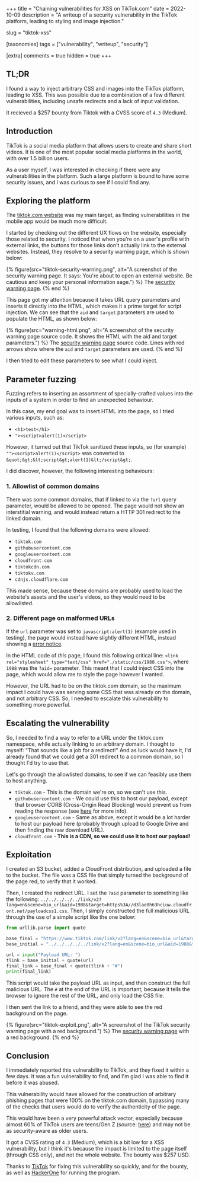 +++
title = "Chaining vulnerabilities for XSS on TikTok.com"
date = 2022-10-09
description = "A writeup of a security vulnerability in the TikTok platform, leading to styling and image injection."

slug = "tiktok-xss"

[taxonomies]
tags = ["vulnerability", "writeup", "security"]

[extra]
comments = true
hidden = true
+++

## TL;DR
I found a way to inject arbitrary CSS and images into the TikTok platform, leading to XSS. This was possible due to a combination of a few different vulnerabilities, including unsafe redirects and a lack of input validation. 

It recieved a $257 bounty from Tiktok with a CVSS score of `4.3` (Medium).

## Introduction
TikTok is a social media platform that allows users to create and share short videos. It is one of the most popular social media platforms in the world, with over 1.5 billion users.

As a user myself, I was interested in checking if there were any vulnerabilities in the platform. Such a large platform is bound to have some security issues, and I was curious to see if I could find any.

## Exploring the platform
The [tiktok.com website](https://tiktok.com) was my main target, as finding vulnerabilities in the mobile app would be much more difficult. 

I started by checking out the different UX flows on the website, especially those related to security. I noticed that when you're on a user's profile with external links, the buttons for those links don't actually link to the external websites. Instead, they resolve to a security warning page, which is shown below:

{% figure(src="tiktok-security-warning.png", alt="A screenshot of the security warning page. It says: You're about to open an external website. Be cautious and keep your personal information sage.") %}
    The [security warning page](https://www.tiktok.com/link/v2?aid=1988&lang=en&scene=bio_url&target=https%3A%2F%2Fsticky.com.au%2Fsocials).
{% end %}

This page got my attention because it takes URL query parameters and inserts it directly into the HTML, which makes it a prime target for script injection. We can see that the `aid` and `target` parameters are used to populate the HTML, as shown below:

{% figure(src="warning-html.png", alt="A screenshot of the security warning page source code. It shows the HTML with the aid and target parameters.") %}
    The [security warning page](https://www.tiktok.com/link/v2?aid=1988&lang=en&scene=bio_url&target=https%3A%2F%2Fsticky.com.au%2Fsocials) source code. Lines with red arrows show where the `aid` and `target` parameters are used.
{% end %}

I then tried to edit these parameters to see what I could inject.

## Parameter fuzzing

Fuzzing refers to inserting an assortment of specially-crafted values into the inputs of a system in order to find an unexpected behaviour.

In this case, my end goal was to insert HTML into the page, so I tried various inputs, such as:
- `<h1>test</h1>`
- `"><script>alert(1)</script>`

However, it turned out that TikTok sanitized these inputs, so (for example) `""><script>alert(1)</script>` was converted to `&quot;&gt;&lt;script&gt;alert(1)&lt;/script&gt;`.

I did discover, however, the following interesting behaviours: 

### 1. Allowlist of common domains
There was some common domains, that if linked to via the `?url` query parameter, would be allowed to be opened. The page would not show an interstitial warning, and would instead return a HTTP 301 redirect to the linked domain.

In testing, I found that the following domains were allowed:
- `tiktok.com`
- `githubusercontent.com`
- `googleusercontent.com`
- `cloudfront.com`
- `tiktokcdn.com`
- `tiktokv.com`
- `cdnjs.cloudflare.com`

This made sense, because these domains are probably used to load the website's assets and the user's videos, so they would need to be allowlisted.

### 2. Different page on malformed URLs
If the `url` parameter was set to `javascript:alert(1)` (example used in testing), the page would instead have slightly different HTML, instead showing a [error notice](https://www.tiktok.com/link/v2?aid=1988&lang=en&scene=bio_url&target=javascript:1).

In the HTML code of *this* page, I found this following critical line: `<link rel="stylesheet" type="text/css" href="./static/css/1988.css">`, where `1988` was the `?aid=` parameter. This meant that I could inject CSS into the page, which would allow me to style the page however I wanted.

However, the URL had to be on the tiktok.com domain, so the maximum impact I could have was serving some CSS that was already on the domain, and not arbitrary CSS. So, I needed to escalate this vulnerability to something more powerful.

## Escalating the vulnerability

So, I needed to find a way to refer to a URL under the tiktok.com namespace, while actually linking to an arbitrary domain. I thought to myself: "That sounds like a job for a redirect!" And as luck would have it, I'd already found that we could get a 301 redirect to a common domain, so I thought I'd try to use that.

Let's go through the allowlisted domains, to see if we can feasibly use them to host anything.
- `tiktok.com` - This is the domain we're on, so we can't use this.
- `githubusercontent.com` - We could use this to host our payload, except that browser CORB (Cross-Origin Read Blocking) would prevent us from reading the response (see [here](https://developer.mozilla.org/en-US/docs/Web/HTTP/Cross-Origin_Resource_Policy_(CORP)) for more info).
- `googleusercontent.com` - Same as above, except it would be a lot harder to host our payload here (probably through upload to Google Drive and then finding the raw download URL).
- `cloudfront.com` - **This is a CDN, so we could use it to host our payload!**

## Exploitation

I created an S3 bucket, added a CloudFront distribution, and uploaded a file to the bucket. The file was a CSS file that simply turned the background of the page red, to verify that it worked.

Then, I created the redirect URL. I set the `?aid` parameter to something like the following: `../../../../../link/v2?lang=en&scene=bio_url&aid=1988&target=https%3A//d3lae8h63hciuw.cloudfront.net/payloadcss1.css`. Then, I simply constructed the full malicious URL through the use of a simple script like the one below:

```python
from urllib.parse import quote

base_final = "https://www.tiktok.com/link/v2?lang=en&scene=bio_url&target=javascript://whatever&aid="
base_initial = "../../../../../link/v2?lang=en&scene=bio_url&aid=1988&target="

url = input("Payload URL: ")
tlink = base_initial + quote(url)
final_link = base_final + quote(tlink + "#")
print(final_link)
```

This script would take the payload URL as input, and then construct the full malicious URL. The `#` at the end of the URL is important, because it tells the browser to ignore the rest of the URL, and only load the CSS file.

I then sent the link to a friend, and they were able to see the red background on the page.

{% figure(src="tiktok-exploit.png", alt="A screenshot of the TikTok security warning page with a red background.") %}
    The [security warning page](https://www.tiktok.com/link/v2?aid=1988&lang=en&scene=bio_url&target=https%3A%2F%2Fsticky.com.au%2Fsocials) with a red background.
{% end %}

## Conclusion

I immediately reported this vulnerability to TikTok, and they fixed it within a few days. It was a fun vulnerability to find, and I'm glad I was able to find it before it was abused.

This vulnerability would have allowed for the construction of arbitrary phishing pages that were 100% on the tiktok.com domain, bypassing many of the checks that users would do to verify the authenticity of the page. 

This would have been a very powerful attack vector, especially because almost 60% of TikTok users are teens/Gen Z (source: [here](https://wallaroomedia.com/blog/social-media/tiktok-statistics/)) and may not be as security-aware as older users.

It got a CVSS rating of `4.3` (Medium), which is a bit low for a XSS vulnerability, but I think it's because the impact is limited to the page itself (through CSS only), and not the whole website. The bounty was $257 USD.

Thanks to [TikTok](https://www.tiktok.com/) for fixing this vulnerability so quickly, and for the bounty, as well as [HackerOne](https://hackerone.com/) for running the program.